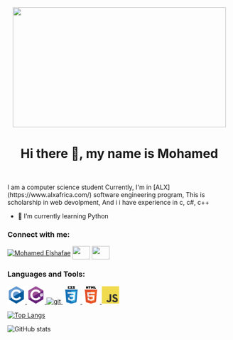 <div style="text-align:center;">
  <img src="(https://media.giphy.com/media/836HiJc7pgzy8iNXCn/giphy.gif)" width="480" height="270">
</div>
<!--![gif](https://media.giphy.com/media/836HiJc7pgzy8iNXCn/giphy.gif) -->
<h1  align="center"> Hi there 👋, my name is Mohamed</h1>
<br>
<p>I am a computer science student
Currently, I'm in [ALX](https://www.alxafrica.com/) software engineering program, This is scholarship in web devolpment, And i i have experience in c, c#, c++</p>

- 🌱 I’m currently learning Python 

<h3 align="left">Connect with me:</h3>
<p align="left">
<a href="https://twitter.com/MohamedElshafae" target="blank"><img align="center" src="https://raw.githubusercontent.com/rahuldkjain/github-profile-readme-generator/master/src/images/icons/Social/twitter.svg" alt="Mohamed Elshafae" height="30" width="40" /></a>
<a href="https://www.linkedin.com/in/mohamed-elshafae-5850ba271/" target="blank"><img align="center" src="https://raw.githubusercontent.com/rahuldkjain/github-profile-readme-generator/master/src/images/icons/Social/linked-in-alt.svg"  height="30" width="40" /></a>
<a href="https://www.facebook.com/profile.php?id=100093190535086" target="blank"><img align="center" src="https://raw.githubusercontent.com/rahuldkjain/github-profile-readme-generator/master/src/images/icons/Social/facebook.svg" height="30" width="40" /></a>
<h3 align="left">Languages and Tools:</h3>
 <p align="left"> <a href="https://www.cprogramming.com/" target="_blank" rel="noreferrer"> <img src="https://raw.githubusercontent.com/devicons/devicon/master/icons/c/c-original.svg" alt="c" width="40" height="40"/> </a> <a href="https://www.w3schools.com/cs/" target="_blank" rel="noreferrer"> <img src="https://raw.githubusercontent.com/devicons/devicon/master/icons/csharp/csharp-original.svg" alt="csharp" width="40" height="40"/> </a>  <a href="https://git-scm.com/" target="_blank" rel="noreferrer"> <img src="https://www.vectorlogo.zone/logos/git-scm/git-scm-icon.svg" alt="git" width="40" height="40"/>
 <a href="https://www.w3schools.com/css/" target="_blank" rel="noreferrer"> <img src="https://raw.githubusercontent.com/devicons/devicon/master/icons/css3/css3-original-wordmark.svg" alt="css3" width="40" height="40"/> </a> </a>  <a href="https://www.w3.org/html/" target="_blank" rel="noreferrer"> <img src="https://raw.githubusercontent.com/devicons/devicon/master/icons/html5/html5-original-wordmark.svg" alt="html5" width="40" height="40"/> </a> <a href="https://developer.mozilla.org/en-US/docs/Web/JavaScript" target="_blank" rel="noreferrer"> <img src="https://raw.githubusercontent.com/devicons/devicon/master/icons/javascript/javascript-original.svg" alt="javascript" width="40" height="40"/> </a> 



[![Top Langs](https://github-readme-stats.vercel.app/api/top-langs/?username=MohamedElshafae)](https://github.com/anuraghazra/github-readme-stats)

![GitHub stats](https://github-readme-stats.vercel.app/api?username=MohamedElshafae&show_icons=true)  
